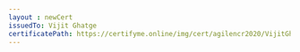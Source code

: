 ```yaml
--- 
layout : newCert 
issuedTo: Vijit Ghatge 
certificatePath: https://certifyme.online/img/cert/agilencr2020/VijitGhatge_98469.png
--- 
```

